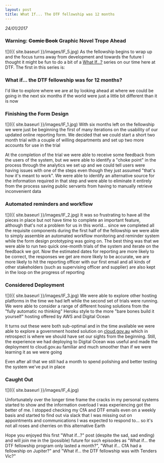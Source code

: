 ```yaml
---
layout: post
title: What If... The DTF fellowship was 12 months
---
```


_24/01/2017_

### Warning: <strike>Comic Book</strike> Graphic Novel Trope Ahead
![]({{ site.baseurl }}/images/IF_5.jpg)
As the fellowship begins to wrap up and the focus turns away from development and towards the future I thought it might be fun to do a bit of a [What If...?](https://en.wikipedia.org/wiki/What_If_(comics)) series on our time here at DTF. The first in this series is:

### What if... the DTF fellowship was for 12 months?
I'd like to explore where we are at by looking ahead at where we could be going in the next six months if the world were just a little bit different than it is now

### Finishing the Form Design
![]({{ site.baseurl }}/images/IF_1.jpg)
With six months left on the fellowship we were just be beginning the first of many iterations on the usability of our updated online reporting form. We decided that we could start a short two month trial with a couple of willing departments and set up two more accounts for use in the trial

At the completion of the trial we were able to receive some feedback from the users of the system, but we were able to identify a "choke point" in the process through the analytics we set up and we could tell users were having issues with one of the steps even though they just assumed "that's how it's meant to work". We were able to identify an alternative source for the information required in that step and were able to eliminate it entirely from the process saving public servants from having to manually retrieve inconvenient data


### Automated reminders and workflow
![]({{ site.baseurl }}/images/IF_2.jpg)
It was so frustrating to have all the pieces in place but not have time to complete an important feature, although that's not a problem for us in this world... since we completed all the requisite components during the first half of the fellowship we were able to simply assemble an automated workflow monitoring and reminder system while the form design prototyping was going on. The best thing was that we were able to run two quick one-month trials of the system and iterate on the feedback we got. Now the estimated dates for reporting are more likely to be correct, the responses we get are more likely to be accurate, we are more likely to hit the reporting officer with our first email and all kinds of other stakeholders (such as supervising officer and supplier) are also kept in the loop on the progress of reporting


### Considered Deployment
![]({{ site.baseurl }}/images/IF_3.jpg)
We were able to explore other hosting platforms in the time we had left while the second set of trials were running. We were able to consider a range of different hosing solutions from the "fully automatic no thinking" Heroku style to the more "bare bones build it yourself" hosting offered by AWS and Digital Ocean

It turns out these were both sub-optimal and in the time available we were able to explore a government hosted solution on [cloud.gov.au](https://www.dta.gov.au/what-we-do/platforms/cloud/) which in retrospect is where we should have set our sights from the beginning. Still, the experience we had deploying to Digital Ocean was useful and made the deployment to cloud.gov.au familiar and much smoother than if we were learning it as we were going

Even after all that we still had a month to spend polishing and better testing the system we've put in place


### Caught Out
![]({{ site.baseurl }}/images/IF_4.jpg)

Unfortunately over the longer time frame the cracks in my personal systems started to show and the information overload I was experiencing got the better of me. I stopped checking my CfA and DTF emails even on a weekly basis and started to find out via slack that I was missing out on appointments and communications I was expected to respond to... so it's not all roses and cherries on this alternative Earth

Hope you enjoyed this first "What if...?" post (despite the sad, sad ending) and will join me in the (possible) future for such episodes as "What if... the DTF fellowship program only lasted a month?", "What if... CfA had a fellowship on Jupiter?" and "What if... the DTF fellowship was with Tenders Vic?"
